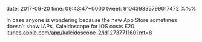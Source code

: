 date: 2017-09-20
time: 09:43:47+0000
tweet: 910439335799017472
%%%

In case anyone is wondering because the new App Store sometimes doesn’t show IAPs, Kaleidoscope for iOS costs £20. [itunes.apple.com/app/kaleidoscope-2/id1273771160?mt=8](https://itunes.apple.com/app/kaleidoscope-2/id1273771160?mt=8)
